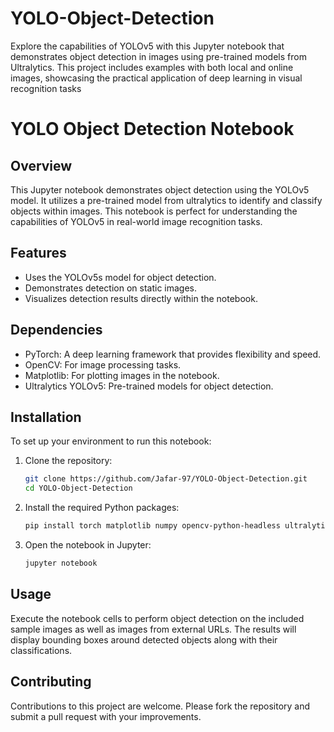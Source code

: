 # YOLO-Object-Detection
Explore the capabilities of YOLOv5 with this Jupyter notebook that demonstrates object detection in images using pre-trained models from Ultralytics. This project includes examples with both local and online images, showcasing the practical application of deep learning in visual recognition tasks

# YOLO Object Detection Notebook

## Overview
This Jupyter notebook demonstrates object detection using the YOLOv5 model. It utilizes a pre-trained model from ultralytics to identify and classify objects within images. This notebook is perfect for understanding the capabilities of YOLOv5 in real-world image recognition tasks.

## Features
- Uses the YOLOv5s model for object detection.
- Demonstrates detection on static images.
- Visualizes detection results directly within the notebook.

## Dependencies
- PyTorch: A deep learning framework that provides flexibility and speed.
- OpenCV: For image processing tasks.
- Matplotlib: For plotting images in the notebook.
- Ultralytics YOLOv5: Pre-trained models for object detection.

## Installation
To set up your environment to run this notebook:

1. Clone the repository:
   ```bash
   git clone https://github.com/Jafar-97/YOLO-Object-Detection.git
   cd YOLO-Object-Detection
   ```

2. Install the required Python packages:
   ```bash
   pip install torch matplotlib numpy opencv-python-headless ultralytics
   ```

3. Open the notebook in Jupyter:
   ```bash
   jupyter notebook
   ```

## Usage
Execute the notebook cells to perform object detection on the included sample images as well as images from external URLs. The results will display bounding boxes around detected objects along with their classifications.

## Contributing
Contributions to this project are welcome. Please fork the repository and submit a pull request with your improvements.


